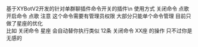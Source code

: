 基于XYBotV2开发的针对单群聊插件命令开关的插件\n
使用方式  关闭命令 点歌   开启命令 点歌
注意 这个命令需要有管理员权限 
大部分只能单个命令管理  目前只做了星座的优化  
比如  关闭命令 星座
会自动替你执行类似 12条 关闭命令 XX座  的操作 只不过你是无感的
